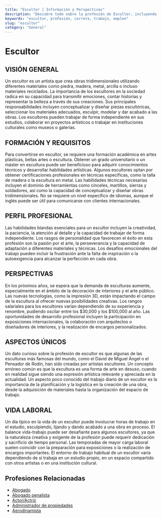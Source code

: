 ```yaml
---
title: "Escultor | Información y Perspectivas"
description: "Descubre todo sobre la profesión de Escultor, incluyendo responsabilidades, requisitos y oportunidades."
keywords: "escultor, profesión, carrera, trabajo, empleo"
slug: "escultor"
category: "General"
---
```


# Escultor

## VISIÓN GENERAL

Un escultor es un artista que crea obras tridimensionales utilizando diferentes materiales como piedra, madera, metal, arcilla o incluso materiales reciclados. La importancia de los escultores en la sociedad radica en su capacidad para transmitir emociones, contar historias y representar la belleza a través de sus creaciones. Sus principales responsabilidades incluyen conceptualizar y diseñar piezas escultóricas, seleccionar los materiales adecuados, esculpir, modelar y dar acabado a las obras. Los escultores pueden trabajar de forma independiente en sus estudios, colaborar en proyectos artísticos o trabajar en instituciones culturales como museos o galerías.

## FORMACIÓN Y REQUISITOS

Para convertirse en escultor, se requiere una formación académica en artes plásticas, bellas artes o escultura. Obtener un grado universitario o un máster en escultura puede ser beneficioso para adquirir conocimientos técnicos y desarrollar habilidades artísticas. Algunos escultores optan por obtener certificaciones profesionales en técnicas específicas, como la talla de madera o la escultura en metal. Las habilidades técnicas necesarias incluyen el dominio de herramientas como cinceles, martillos, sierras y soldadores, así como la capacidad de conceptualizar y diseñar obras tridimensionales. No se requiere un nivel específico de idiomas, aunque el inglés puede ser útil para comunicarse con clientes internacionales.

## PERFIL PROFESIONAL

Las habilidades blandas esenciales para un escultor incluyen la creatividad, la paciencia, la atención al detalle y la capacidad de trabajar de forma independiente. Los rasgos de personalidad que favorecen el éxito en esta profesión son la pasión por el arte, la perseverancia y la capacidad de adaptación a diferentes materiales y técnicas. Los desafíos emocionales del trabajo pueden incluir la frustración ante la falta de inspiración o la autoexigencia para alcanzar la perfección en cada obra.

## PERSPECTIVAS

En los próximos años, se espera que la demanda de esculturas aumente, especialmente en el ámbito de la decoración de interiores y el arte público. Las nuevas tecnologías, como la impresión 3D, están impactando el campo de la escultura al ofrecer nuevas posibilidades creativas. Los rangos salariales para los escultores varían dependiendo de su experiencia y renombre, pudiendo oscilar entre los $30,000 y los $100,000 al año. Las oportunidades de desarrollo profesional incluyen la participación en exposiciones internacionales, la colaboración con arquitectos o diseñadores de interiores, y la realización de encargos personalizados.

## ASPECTOS ÚNICOS

Un dato curioso sobre la profesión de escultor es que algunas de las esculturas más famosas del mundo, como el David de Miguel Ángel o el Pensador de Rodin, han sido creadas por artistas escultores. Un concepto erróneo común es que la escultura es una forma de arte en desuso, cuando en realidad sigue siendo una expresión artística relevante y apreciada en la actualidad. Un aspecto poco conocido del trabajo diario de un escultor es la importancia de la planificación y la logística en la creación de una obra, desde la adquisición de materiales hasta la organización del espacio de trabajo.

## VIDA LABORAL

Un día típico en la vida de un escultor puede involucrar horas de trabajo en el estudio, esculpiendo, lijando y dando acabado a una obra en proceso. El balance vida-trabajo puede ser desafiante para algunos escultores, ya que la naturaleza creativa y exigente de la profesión puede requerir dedicación y sacrificio de tiempo personal. Las temporadas de mayor carga laboral suelen coincidir con la preparación para exposiciones o la realización de encargos importantes. El entorno de trabajo habitual de un escultor varía dependiendo de si trabaja en un estudio propio, en un espacio compartido con otros artistas o en una institución cultural.
## Profesiones Relacionadas

- [Abogado](/profesiones/abogado/)
- [Abogado penalista](/profesiones/abogado-penalista/)
- [Actor/Actriz](/profesiones/actor-actriz/)
- [Administrador de propiedades](/profesiones/administrador-de-propiedades/)
- [Aerodinamista](/profesiones/aerodinamista/)

